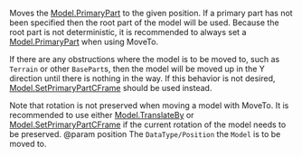 Moves the [Model.PrimaryPart](https://developer.roblox.com/api-reference/property/Model/PrimaryPart) to the given position. If a primary part has not been specified then the root part of the model will be used. Because the root part is not deterministic, it is recommended to always set a [Model.PrimaryPart](https://developer.roblox.com/api-reference/property/Model/PrimaryPart) when using MoveTo.

If there are any obstructions where the model is to be moved to, such as `Terrain` or other `BasePart`s, then the model will be moved up in the Y direction until there is nothing in the way. If this behavior is not desired, [Model.SetPrimaryPartCFrame](https://developer.roblox.com/api-reference/function/Model/SetPrimaryPartCFrame) should be used instead.

Note that rotation is not preserved when moving a model with MoveTo. It is recommended to use either [Model.TranslateBy](https://developer.roblox.com/api-reference/function/Model/TranslateBy) or [Model.SetPrimaryPartCFrame](https://developer.roblox.com/api-reference/function/Model/SetPrimaryPartCFrame) if the current rotation of the model needs to be preserved.
@param position The `DataType/Position` the `Model` is to be moved to.